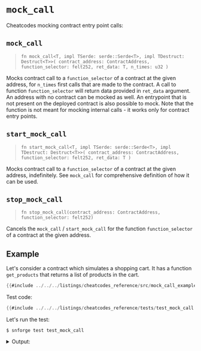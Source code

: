# `mock_call`

Cheatcodes mocking contract entry point calls:

## `mock_call`
> `fn mock_call<T, impl TSerde: serde::Serde<T>, impl TDestruct: Destruct<T>>(
>   contract_address: ContractAddress, function_selector: felt252, ret_data: T, n_times: u32
> )`

Mocks contract call to a `function_selector` of a contract at the given address, for `n_times` first calls that are made to the contract. 
A call to function `function_selector` will return data provided in `ret_data` argument. 
An address with no contract can be mocked as well. 
An entrypoint that is not present on the deployed contract is also possible to mock.
Note that the function is not meant for mocking internal calls - it works only for contract entry points.

## `start_mock_call`
> `fn start_mock_call<T, impl TSerde: serde::Serde<T>, impl TDestruct: Destruct<T>>(
>   contract_address: ContractAddress, function_selector: felt252, ret_data: T
> )`

Mocks contract call to a `function_selector` of a contract at the given address, indefinitely.
See `mock_call` for comprehensive definition of how it can be used.


## `stop_mock_call`

> `fn stop_mock_call(contract_address: ContractAddress, function_selector: felt252)`

Cancels the `mock_call` / `start_mock_call` for the function `function_selector` of a contract at the given address.

## Example

Let's consider a contract which simulates a shopping cart. It has a function `get_products` that returns a list of products in the cart.

```rust
{{#include ../../../listings/cheatcodes_reference/src/mock_call_example.cairo}}
```

Test code:

```rust
{{#include ../../../listings/cheatcodes_reference/tests/test_mock_call.cairo}}
```

Let's run the test:

<!-- { "package_name": "cheatcodes_reference", "scarb": ">=2.11.4" } -->
```shell
$ snforge test test_mock_call
```

<details>
<summary>Output:</summary>

```shell
Collected 1 test(s) from cheatcodes_reference package
Running 0 test(s) from src/
Running 1 test(s) from tests/
[PASS] cheatcodes_reference_integrationtest::test_mock_call::test_mock_call ([..])
Tests: 1 passed, 0 failed, 0 ignored, [..] filtered out
```
</details>
<br>
